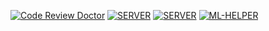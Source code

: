 [![Code Review Doctor](https://codereview.doctor/pseusys/HogWeedGo/main.svg)](https://codereview.doctor/pseusys/HogWeedGo)
[![SERVER](https://github.com/pseusys/HogWeedGo/actions/workflows/server.yml/badge.svg)](https://github.com/pseusys/HogWeedGo/actions/workflows/server.yml)
[![SERVER](https://github.com/pseusys/HogWeedGo/actions/workflows/client.yml/badge.svg)](https://github.com/pseusys/HogWeedGo/actions/workflows/client.yml)
[![ML-HELPER](https://github.com/pseusys/HogWeedGo/actions/workflows/ml-helper.yml/badge.svg)](https://github.com/pseusys/HogWeedGo/actions/workflows/ml-helper.yml)
